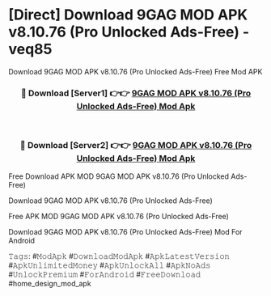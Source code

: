 # [Direct] Download 9GAG MOD APK v8.10.76 (Pro Unlocked Ads-Free) - veq85
Download 9GAG MOD APK v8.10.76 (Pro Unlocked Ads-Free) Free Mod APK

<div align="center">
<h3>🔴 Download [Server1] 👉👉 <a href="https://apk-comot.site?title=9GAG_MOD_APK_v8.10.76_(Pro_Unlocked_Ads-Free)">9GAG MOD APK v8.10.76 (Pro Unlocked Ads-Free) Mod Apk</a></h3><br>

<h3>🔴 Download [Server2] 👉👉 <a href="https://apk-comot.site?title=9GAG_MOD_APK_v8.10.76_(Pro_Unlocked_Ads-Free)">9GAG MOD APK v8.10.76 (Pro Unlocked Ads-Free) Mod Apk</a></h3>
</div>


Free Download APK MOD 9GAG MOD APK v8.10.76 (Pro Unlocked Ads-Free)

Download 9GAG MOD APK v8.10.76 (Pro Unlocked Ads-Free) 

Free APK MOD 9GAG MOD APK v8.10.76 (Pro Unlocked Ads-Free) 

Download 9GAG MOD APK v8.10.76 (Pro Unlocked Ads-Free) Mod For Android

𝚃𝚊𝚐𝚜: #𝙼𝚘𝚍𝙰𝚙𝚔 #𝙳𝚘𝚠𝚗𝚕𝚘𝚊𝚍𝙼𝚘𝚍𝙰𝚙𝚔 #𝙰𝚙𝚔𝙻𝚊𝚝𝚎𝚜𝚝𝚅𝚎𝚛𝚜𝚒𝚘𝚗 #𝙰𝚙𝚔𝚄𝚗𝚕𝚒𝚖𝚒𝚝𝚎𝚍𝙼𝚘𝚗𝚎𝚢 #𝙰𝚙𝚔𝚄𝚗𝚕𝚘𝚌𝚔𝙰𝚕𝚕 #𝙰𝚙𝚔𝙽𝚘𝙰𝚍𝚜 #𝚄𝚗𝚕𝚘𝚌𝚔𝙿𝚛𝚎𝚖𝚒𝚞𝚖 #𝙵𝚘𝚛𝙰𝚗𝚍𝚛𝚘𝚒𝚍 #𝙵𝚛𝚎𝚎𝙳𝚘𝚠𝚗𝚕𝚘𝚊𝚍 #home_design_mod_apk
